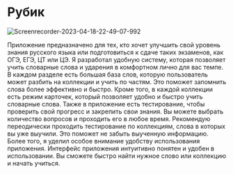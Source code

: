 # Рубик

![Screenrecorder-2023-04-18-22-49-07-992](https://user-images.githubusercontent.com/129775981/232891888-04e4e4b5-3d88-47a4-ba50-2da56d5ccdd6.gif)

Приложение предназначено для тех, кто хочет улучшить свой уровень знания русского языка или подготовиться к сдаче таких экзаменов, как ОГЭ, ЕГЭ, ЦТ или ЦЭ. Я разработал удобную систему, которая позволяет учить словарные слова и ударения в комфортном лично для вас темпе. 
В каждом разделе есть большая база слов, которую пользователь может разбить на коллекции и учить по частям. Это поможет запомнить слова более эффективно и быстро.
Кроме того, в каждой коллекции есть режим карточек, который позволяет удобно и быстро учить словарные слова.
Также в приложение есть тестирование, чтобы проверить свой прогресс и закрепить свои знания. Вы можете выбрать количество вопросов и проходить его в любое время. Рекомендую переодически проходить тестирование по коллекциям, слова в которых вы уже выучили. Это поможет не забыть выученную информацию.
Более того, я уделил особое внимание удобству использования приложения. Интерфейс приложения интуитивно понятен и удобен в использовании. Вы сможете быстро найти нужное слово или коллекцию и начать учиться.


